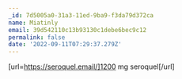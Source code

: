 ```yaml
---
_id: 7d5005a0-31a3-11ed-9ba9-f3da79d372ca
name: Miatinly
email: 39d542110c13b93130c1debe6bec9c12
permalink: false
date: '2022-09-11T07:29:37.279Z'
---
```

[url=https://seroquel.email/]1200 mg seroquel[/url]
